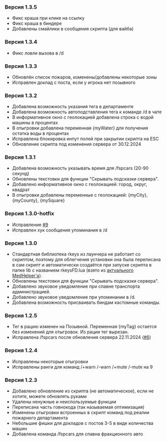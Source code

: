 ### Версия 1.3.5
- Фикс краша при клике на ссылку
- Фикс краша в биндере
- Добавлены смайлики в сообщения скрипта (для вайба)

### Версия 1.3.4
- Фикс ловли вызова в /d

### Версия 1.3.3
- Обновлён список пожаров, изменены/добавлены некоторые зоны
- Исправлен доклад с поста, если у игрока нет позывного

### Версия 1.3.2
- Добавлена возможность указания тега в департаменте
- Добавлена возможность автоподставления тега к команде /d в чате
- В информативное окно с геолокацией добавлена строка с водой машины в процентах
- В отыгровки добавлена переменная {myWater} для получения остатка воды в процентах
- Исправлена блокировка инпут полей при закрытии скрипта на ESC
- Обновление скрипта под изменения сервера от 30.12.2024

### Версия 1.3.1
- Добавлена возможность указывать время для /fspcars (20-90 секунд)
- Обновлены текстовки для функции "Скрывать подсказки сервера".
- Добавлено информативное окно с геолокацией: город, округ, квадрат
- В отыгровки добавлены переменные с геолокацией: {myCity}, {myCounty}, {mySquare}

### Версия 1.3.0-hotfix
- Исправление [#9](https://github.com/romanespit/Fire-Department-Helper/issues/9)
- Исправлен хук сообщения упоминания в /d

### Версия 1.3.0
- Стандартная библиотека rkeys из лаунчера не работает со скриптом, поэтому для облегчения установки она была переписана в сам скрипт и автоматически создаётся при запуске скрипта в папке lib с названием rkeysFD.lua (взято из [актуального MedHelper'a](https://www.blast.hk/threads/169888/)).
- Обновлены текстовки для функции "Скрывать подсказки сервера".
- Добавлено звуковое уведомление при спавне транспорта администрацией.
- Добавлено звуковое уведомление при упоминании в /d.
- Добавлена возможность присваивать биндам кастомные команды.

### Версия 1.2.5
- Тег в рацию изменен на Позывной. Переменная {myTag} остается без изменений для отыгровок. Из рации тег вырезан.
- Исправлена /fspcars после обновления сервера 22.11.2024 ([#6](https://github.com/romanespit/Fire-Department-Helper/issues/6))

### Версия 1.2.4
- Исправлены некоторые отыгровки
- Исправлены ранги для команд /+warn /-warn /+mute /-mute на 9

### Версия 1.2.3
- Добавлено обновление из скрипта (не автоматическое), если не хотите, можете обновлять руками
- Удалены ненужные и неиспользуемые функции
- Переписана часть говнокода (так называемая оптимизация)
- Изменены отыгровки встроенных в скрипт команд под реалии пожарного департамента
- Небольшие фишки для докладов с постов 3-5 в виде количества машин
- Добавлена команда /fspcars для спавна фракционного авто